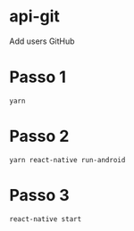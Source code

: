 # api-git
Add users GitHub

# Passo 1
`yarn`

# Passo 2
`yarn react-native run-android`

# Passo 3
`react-native start`
